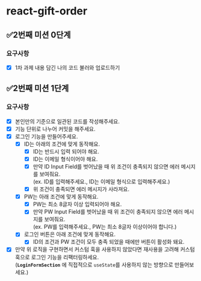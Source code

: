 # react-gift-order

## ✅2번째 미션 0단계

### 요구사항

- [x] 1차 과제 내용 담긴 나의 코드 불러와 업로드하기

## ✅2번째 미션 1단계

### 요구사항

- [x] 본인만의 기준으로 일관된 코드를 작성해주세요.
- [x] 기능 단위로 나누어 커밋을 해주세요.
- [x] 로그인 기능을 만들어주세요.
  - [x] ID는 아래의 조건에 맞게 동작해요.
    - [x] ID는 반드시 입력 되어야 해요.
    - [x] ID는 이메일 형식이어야 해요.
    - [x] 만약 ID Input Field를 벗어났을 때 위 조건이 충족되지 않으면 에러 메시지를 보여줘요.  
           (ex. ID를 입력해주세요., ID는 이메일 형식으로 입력해주세요.)
    - [x] 위 조건이 충족되면 에러 메시지가 사라져요.
  - [x] PW는 아래 조건에 맞게 동작해요.
    - [x] PW는 최소 8글자 이상 입력되어야 해요.
    - [x] 만약 PW Input Field를 벗어났을 때 위 조건이 충족되지 않으면 에러 메시지를 보여줘요.  
           (ex. PW를 입력해주세요., PW는 최소 8글자 이상이어야 합니다.)
  - [x] 로그인 버튼은 아래 조건에 맞게 동작해요.
    - [x] ID의 조건과 PW 조건이 모두 충족 되었을 때에만 버튼이 활성화 돼요.
- [x] 만약 위 로직을 구현하면서 커스텀 훅을 사용하지 않았다면 재사용을 고려해 커스텀 훅으로 로그인 기능을 리팩터링하세요.  
       (**`LoginFormSection`** 에 직접적으로 `useState`를 사용하지 않는 방향으로 만들어보세요.)

